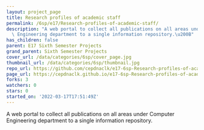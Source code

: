 ```yaml
---
layout: project_page
title: Research profiles of academic staff
permalink: /6sp/e17/Research-profiles-of-academic-staff/
description: "A web portal to collect all publications on all areas under Computer\
  \ Engineering department to a single information repository.\u200B"
has_children: false
parent: E17 Sixth Semester Projects
grand_parent: Sixth Semester Projects
cover_url: /data/categories/6sp/cover_page.jpg
thumbnail_url: /data/categories/6sp/thumbnail.jpg
repo_url: https://github.com/cepdnaclk/e17-6sp-Research-profiles-of-academic-staff
page_url: https://cepdnaclk.github.io/e17-6sp-Research-profiles-of-academic-staff
forks: 3
watchers: 0
stars: 0
started_on: '2022-03-17T17:51:49Z'
---
```


A web portal to collect all publications on all areas under Computer Engineering department to a single information repository.​
